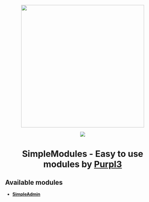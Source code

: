 <p align="center">
<img src="https://i.imgur.com/FAFP9iK.png" width=400 align="center"/>
</p>

<p align="center">
<img src="https://img.shields.io/badge/python-3670A0?style=for-the-badge&logo=python&logoColor=ffdd54"/></p>

<h1 align=center>SimpleModules - Easy to use modules by <a href="https://t.me/PLNT_YT">Purpl3</a></h1>

## Available modules
* **[SimpleAdmin](https://github.com/purpl3-yt/simplemodules/blob/main/SimpleAdmin.py)** 